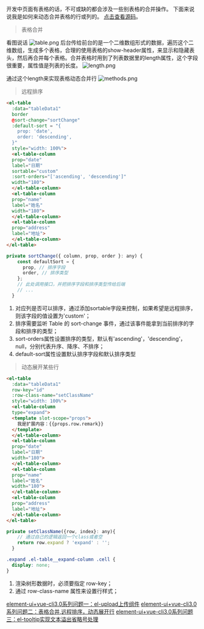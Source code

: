 开发中页面有表格的话，不可或缺的都会涉及一些别表格的合并操作。
下面来说说我是如何来动态合并表格的行或列的。 [点击查看源码](https://github.com/zibuyu1/element-ui-series-questions)。
> 表格合并

看图说话
![table.png](https://upload-images.jianshu.io/upload_images/9500654-936f6635370b1ec8.png?imageMogr2/auto-orient/strip%7CimageView2/2/w/1240)
后台传给前台的是一个二维数组形式的数据，遍历这个二维数组，生成多个表格，合理的使用表格的show-header属性，来显示和隐藏表头，然后再合并每个表格。合并表格时用到了列表数据里的length属性，这个字段很重要，属性值是列表的长度。
![length.png](https://upload-images.jianshu.io/upload_images/9500654-f6be154d8a18e271.png?imageMogr2/auto-orient/strip%7CimageView2/2/w/1240)

通过这个length来实现表格动态合并行
![methods.png](https://upload-images.jianshu.io/upload_images/9500654-4d53b9b93323c969.png?imageMogr2/auto-orient/strip%7CimageView2/2/w/1240)

> 远程排序

```html
<el-table
  :data="tableData1"
  border
  @sort-change="sortChange"
  :default-sort = "{
    prop: 'date',
    order: 'descending',
  }"
  style="width: 100%">
  <el-table-column
  prop="date"
  label="日期"
  sortable="custom"
  :sort-orders="['ascending', 'descending']"
  width="180">
  </el-table-column>
  <el-table-column
  prop="name"
  label="姓名"
  width="180">
  </el-table-column>
  <el-table-column
  prop="address"
  label="地址">
  </el-table-column>
</el-table>
```

```javascript
private sortChange({ column, prop, order }: any) {
    const defaultSort = {
      prop, // 排序字段
      order, // 排序类型
    };
    // 此处调用接口，并把排序字段和排序类型传给后端
    // ...
  }
```

1. 对应列是否可以排序，通过添加sortable字段来控制，如果希望是远程排序，则该字段的值设置为'custom'；
2. 排序需要监听 Table 的 sort-change 事件，通过该事件能拿到当前排序的字段和排序的类型；
3. sort-orders属性设置排序的类型，默认有'ascending'，'descending'，null，分别代表升序、降序、不排序；
4. default-sort属性设置默认排序字段和默认排序类型

> 动态展开某些行

```html
<el-table
  :data="tableData1"
  row-key="id"
  :row-class-name="setClassName"
  style="width: 100%">
  <el-table-column
  type="expand">
  <template slot-scope="props">
    我是扩展内容：{{props.row.remark}}
  </template>
  </el-table-column>
  <el-table-column
  prop="date"
  label="日期"
  width="180">
  </el-table-column>
  <el-table-column
  prop="name"
  label="姓名"
  width="180">
  </el-table-column>
  <el-table-column
  prop="address"
  label="地址">
  </el-table-column>
</el-table>
```

```javascript
private setClassName({row, index}: any){
    // 通过自己的逻辑返回一个class或者空
    return row.expand ? 'expand' : '';
  }
```

```css
.expand .el-table__expand-column .cell {
  display: none;
}
```

1. 渲染树形数据时，必须要指定 row-key；
2. 通过 row-class-name 属性来设置行样式；

[element-ui+vue-cli3.0系列问题一：el-upload上传组件](https://www.jianshu.com/p/24dee30a21de)
[element-ui+vue-cli3.0系列问题二：表格合并,远程排序，动态展开行](https://www.jianshu.com/p/9a74554c27b6)
[element-ui+vue-cli3.0系列问题三：el-tooltip实现文本溢出省略号处理](https://www.jianshu.com/p/2e623d1ff91e)